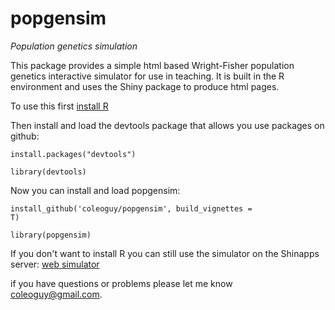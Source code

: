 # popgensim
_Population genetics simulation_

This package provides a simple html based Wright-Fisher population genetics interactive simulator for use in teaching.  It is built in the R environment and uses the Shiny package to produce html pages.

To use this first [install R](https://www.r-project.org/)

Then install and load the devtools package that allows you use packages on github:

<code>install.packages("devtools")</code>

<code>library(devtools)</code>

Now you can install and load popgensim:

<code>install_github('coleoguy/popgensim', build_vignettes = T)</code>

<code>library(popgensim)</code>

If you don't want to install R you can still use the simulator on the Shinapps server:
[web simulator](https://popgensim.shinyapps.io/popgen_app/)

if you have questions or problems please let me know
coleoguy@gmail.com.
